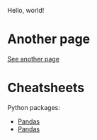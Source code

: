 Hello, world!

# Another page
[See another page](/another-page.html)

# Cheatsheets
Python packages:
* [Pandas](/cheatsheets/python-pandas.html)
* [Pandas](/cheatsheets/python-pandas.md)
